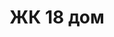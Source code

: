 ---
title: 'ЖК 18 дом'
description: 'Ведутся работы по строительству 2 последних домов района, успевайте купить квартиру по выгодным ценам.'
image: '../../assets/hero-2.jpg'
---